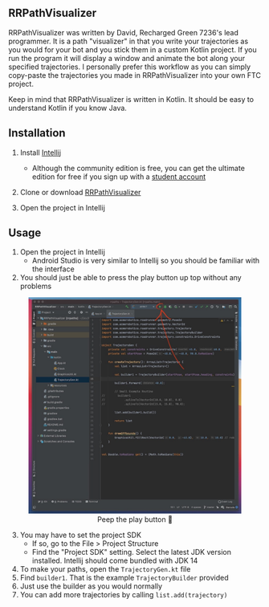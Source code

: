## RRPathVisualizer

RRPathVisualizer was written by David, Recharged Green 7236's lead programmer. It is a path "visualizer" in that you write your trajectories as you would for your bot and you stick them in a custom Kotlin project. If you run the program it will display a window and animate the bot along your specified trajectories. I personally prefer this workflow as you can simply copy-paste the trajectories you made in RRPathVisualizer into your own FTC project.

Keep in mind that RRPathVisualizer is written in Kotlin. It should be easy to understand Kotlin if you know Java.

## Installation

1. Install [Intellij](https://www.jetbrains.com/idea/)

   - Although the community edition is free, you can get the ultimate edition for free if you sign up with a [student account](https://www.jetbrains.com/community/education/#students)

2. Clone or download [RRPathVisualizer](https://github.com/RechargedGreen/RRPathVisualizer)
3. Open the project in Intellij

## Usage

1. Open the project in Intellij
   - Android Studio is very similar to Intellij so you should be familiar with the interface
2. You should just be able to press the play button up top without any problems

<figure align="center">
    <img src="../assets/rrpathviz/step-2-half-compress.jpg" alt="Screenshot of RRPathVisualizer open in Intellij">
    <figcaption class="mt-2 text-gray-600 text-center">Peep the play button 👀</figcaption>
</figure>

3. You may have to set the project SDK
   - If so, go to the File > Project Structure
   - Find the "Project SDK" setting. Select the latest JDK version installed. Intellij should come bundled with JDK 14
4. To make your paths, open the `TrajectoryGen.kt` file
5. Find `builder1`. That is the example `TrajectoryBuilder` provided
6. Just use the builder as you would normally
7. You can add more trajectories by calling `list.add(trajectory)`
